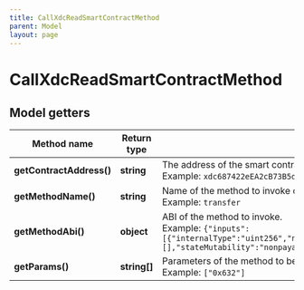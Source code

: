```yaml
---
title: CallXdcReadSmartContractMethod
parent: Model
layout: page
---
```


# CallXdcReadSmartContractMethod

## Model getters

Method name | Return type | Description | Notes
------------ | ------------- | ------------- | -------------
**getContractAddress()** | **string** | The address of the smart contract <br>Example: `xdc687422eEA2cB73B5d3e242bA5456b782919AFc85` |
**getMethodName()** | **string** | Name of the method to invoke on smart contract. <br>Example: `transfer` |
**getMethodAbi()** | **object** | ABI of the method to invoke. <br>Example: `{"inputs":[{"internalType":"uint256","name":"amount","type":"uint256"}],"name":"stake","outputs":[],"stateMutability":"nonpayable","type":"function"}` |
**getParams()** | **string[]** | Parameters of the method to be invoked. <br>Example: `["0x632"]` |

